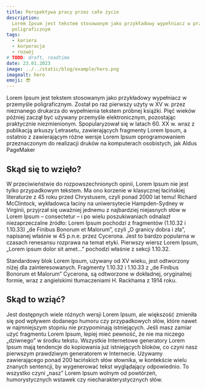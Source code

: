 ```yaml
---
title: Perspektywa pracy przez całe życie
description:
  Lorem Ipsum jest tekstem stosowanym jako przykładowy wypełniacz w przemyśle
  poligraficznym
tags:
  - kariera
  - korporacja
  - rozwój
# TODO: draft, readtime
date: 23.01.2023
image: ../../static/blog/example/hero.png
imagealt: hero
emoji: 😎
---
```


Lorem Ipsum jest tekstem stosowanym jako przykładowy wypełniacz w przemyśle
poligraficznym. Został po raz pierwszy użyty w XV w. przez nieznanego drukarza
do wypełnienia tekstem próbnej książki. Pięć wieków później zaczął być używany
przemyśle elektronicznym, pozostając praktycznie niezmienionym. Spopularyzował
się w latach 60. XX w. wraz z publikacją arkuszy Letrasetu, zawierających
fragmenty Lorem Ipsum, a ostatnio z zawierającym różne wersje Lorem Ipsum
oprogramowaniem przeznaczonym do realizacji druków na komputerach osobistych,
jak Aldus PageMaker

## Skąd się to wzięło?

W przeciwieństwie do rozpowszechnionych opinii, Lorem Ipsum nie jest tylko
przypadkowym tekstem. Ma ono korzenie w klasycznej łacińskiej literaturze z 45
roku przed Chrystusem, czyli ponad 2000 lat temu! Richard McClintock, wykładowca
łaciny na uniwersytecie Hampden-Sydney w Virginii, przyjrzał się uważniej
jednemu z najbardziej niejasnych słów w Lorem Ipsum – consectetur – i po wielu
poszukiwaniach odnalazł niezaprzeczalne źródło: Lorem Ipsum pochodzi z
fragmentów (1.10.32 i 1.10.33) „de Finibus Bonorum et Malorum”, czyli „O granicy
dobra i zła”, napisanej właśnie w 45 p.n.e. przez Cycerona. Jest to bardzo
popularna w czasach renesansu rozprawa na temat etyki. Pierwszy wiersz Lorem
Ipsum, „Lorem ipsum dolor sit amet...” pochodzi właśnie z sekcji 1.10.32.

Standardowy blok Lorem Ipsum, używany od XV wieku, jest odtworzony niżej dla
zainteresowanych. Fragmenty 1.10.32 i 1.10.33 z „de Finibus Bonorum et Malorum”
Cycerona, są odtworzone w dokładnej, oryginalnej formie, wraz z angielskimi
tłumaczeniami H. Rackhama z 1914 roku.

## Skąd to wziąć?

Jest dostępnych wiele różnych wersji Lorem Ipsum, ale większość zmieniła się pod
wpływem dodanego humoru czy przypadkowych słów, które nawet w najmniejszym
stopniu nie przypominają istniejących. Jeśli masz zamiar użyć fragmentu Lorem
Ipsum, lepiej mieć pewność, że nie ma niczego „dziwnego” w środku tekstu.
Wszystkie Internetowe generatory Lorem Ipsum mają tendencje do kopiowania już
istniejących bloków, co czyni nasz pierwszym prawdziwym generatorem w
Internecie. Używamy zawierającego ponad 200 łacińskich słów słownika, w
kontekście wielu znanych sentencji, by wygenerować tekst wyglądający
odpowiednio. To wszystko czyni „nasz” Lorem Ipsum wolnym od powtórzeń,
humorystycznych wstawek czy niecharakterystycznych słów.
